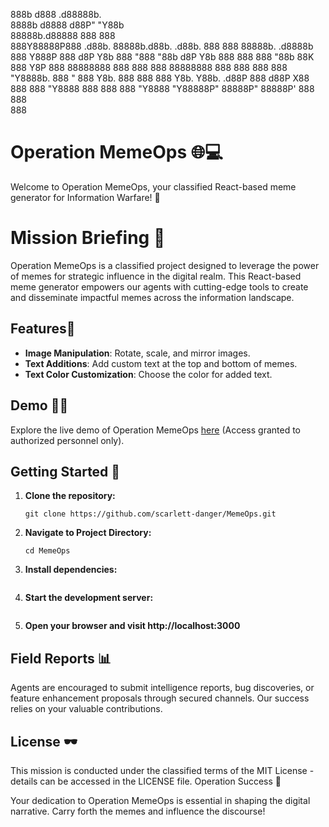 888b     d888                                  .d88888b.                    
8888b   d8888                                 d88P" "Y88b                   
88888b.d88888                                 888     888                   
888Y88888P888  .d88b.  88888b.d88b.   .d88b.  888     888 88888b.  .d8888b  
888 Y888P 888 d8P  Y8b 888 "888 "88b d8P  Y8b 888     888 888 "88b 88K      
888  Y8P  888 88888888 888  888  888 88888888 888     888 888  888 "Y8888b. 
888   "   888 Y8b.     888  888  888 Y8b.     Y88b. .d88P 888 d88P      X88 
888       888  "Y8888  888  888  888  "Y8888   "Y88888P"  88888P"   88888P' 
                                                          888               
                                                          888               
                                                          888               
# Operation MemeOps 🌐💻

Welcome to Operation MemeOps, your classified React-based meme generator for Information Warfare! 🚀

# Mission Briefing 📄

Operation MemeOps is a classified project designed to leverage the power of memes for strategic influence in the digital realm. This React-based meme generator empowers our agents with cutting-edge tools to create and disseminate impactful memes across the information landscape.

## Features🚨

- **Image Manipulation**: Rotate, scale, and mirror images.
- **Text Additions**: Add custom text at the top and bottom of memes.
- **Text Color Customization**: Choose the color for added text.

## Demo 🕵️‍♂️

Explore the live demo of Operation MemeOps [here](https://memeops.pages.dev/) (Access granted to authorized personnel only).

## Getting Started 🚀

1. **Clone the repository:**
   ```
   git clone https://github.com/scarlett-danger/MemeOps.git
   ```
2. **Navigate to Project Directory:**
    ```
    cd MemeOps
    ```
3. **Install dependencies:**
```npm install
```
4. **Start the development server:**
```npm start
```
5. **Open your browser and visit http://localhost:3000**

## Field Reports 📊

Agents are encouraged to submit intelligence reports, bug discoveries, or feature enhancement proposals through secured channels. Our success relies on your valuable contributions.

## License 🕶️

This mission is conducted under the classified terms of the MIT License - details can be accessed in the LICENSE file.
Operation Success 🎉

Your dedication to Operation MemeOps is essential in shaping the digital narrative. Carry forth the memes and influence the discourse!
